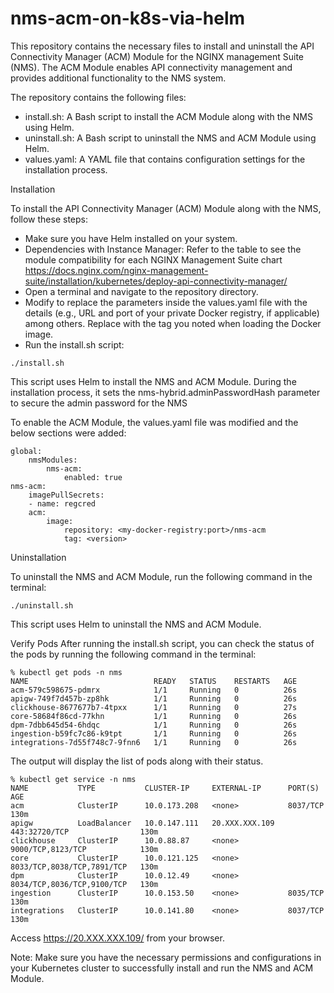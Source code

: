 # nms-acm-on-k8s-via-helm


This repository contains the necessary files to install and uninstall the API Connectivity Manager (ACM) Module for the NGINX management Suite  (NMS). The ACM Module enables API connectivity management and provides additional functionality to the NMS system.

The repository contains the following files:

- install.sh: A Bash script to install the ACM Module along with the NMS using Helm.
- uninstall.sh: A Bash script to uninstall the NMS and ACM Module using Helm.
- values.yaml: A YAML file that contains configuration settings for the installation process.

Installation

To install the API Connectivity Manager (ACM) Module along with the NMS, follow these steps:

- Make sure you have Helm installed on your system.
- Dependencies with Instance Manager: Refer to the table to see the module compatibility for each NGINX Management Suite chart https://docs.nginx.com/nginx-management-suite/installation/kubernetes/deploy-api-connectivity-manager/
- Open a terminal and navigate to the repository directory.
- Modify to replace the parameters inside the values.yaml file with the details (e.g., URL and port of your private Docker registry, if applicable) among others. Replace <version> with the tag you noted when loading the Docker image.
- Run the install.sh script:

```
./install.sh
```

This script uses Helm to install the NMS and ACM Module. During the installation process, it sets the nms-hybrid.adminPasswordHash parameter to secure the admin password for the NMS

To enable the ACM Module, the values.yaml file was modified and the below sections were added: 
```
global:
    nmsModules:
        nms-acm:
            enabled: true
nms-acm:
    imagePullSecrets:
    - name: regcred
    acm:
        image:
            repository: <my-docker-registry:port>/nms-acm 
            tag: <version>
```

Uninstallation

To uninstall the NMS and ACM Module, run the following command in the terminal:

```
./uninstall.sh
```

This script uses Helm to uninstall the NMS and ACM Module.

Verify Pods
After running the install.sh script, you can check the status of the pods by running the following command in the terminal:
```
% kubectl get pods -n nms
NAME                            READY   STATUS    RESTARTS   AGE
acm-579c598675-pdmrx            1/1     Running   0          26s
apigw-749f7d457b-zp8hk          1/1     Running   0          26s
clickhouse-8677677b7-4tpxx      1/1     Running   0          27s
core-58684f86cd-77khn           1/1     Running   0          26s
dpm-7dbb645d54-6hdqc            1/1     Running   0          26s
ingestion-b59fc7c86-k9tpt       1/1     Running   0          26s
integrations-7d55f748c7-9fnn6   1/1     Running   0          26s
```

The output will display the list of pods along with their status.

```
% kubectl get service -n nms
NAME           TYPE           CLUSTER-IP     EXTERNAL-IP      PORT(S)                      AGE
acm            ClusterIP      10.0.173.208   <none>           8037/TCP                     130m
apigw          LoadBalancer   10.0.147.111   20.XXX.XXX.109   443:32720/TCP                130m
clickhouse     ClusterIP      10.0.88.87     <none>           9000/TCP,8123/TCP            130m
core           ClusterIP      10.0.121.125   <none>           8033/TCP,8038/TCP,7891/TCP   130m
dpm            ClusterIP      10.0.12.49     <none>           8034/TCP,8036/TCP,9100/TCP   130m
ingestion      ClusterIP      10.0.153.50    <none>           8035/TCP                     130m
integrations   ClusterIP      10.0.141.80    <none>           8037/TCP                     130m
```

Access https://20.XXX.XXX.109/ from your browser. 

Note: Make sure you have the necessary permissions and configurations in your Kubernetes cluster to successfully install and run the NMS and ACM Module.
